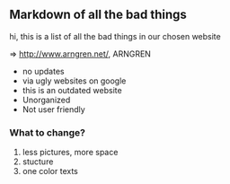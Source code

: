 ## Markdown of all the bad things ##

<p>hi, this is a list of all the bad things in our chosen website</p> 

=> http://www.arngren.net/, ARNGREN

<ul>
  <li>no updates</li>
  <li>via ugly websites on google </li>
  <li>this is an outdated website </li>
  <li>Unorganized </li>
  <li>Not user friendly </li>
</ul>

<h3> What to change? </h3>
<ol>
  <li>less pictures, more space</li>
  <li>stucture</li>
  <li>one color texts  </li>
  
  
</ol>









